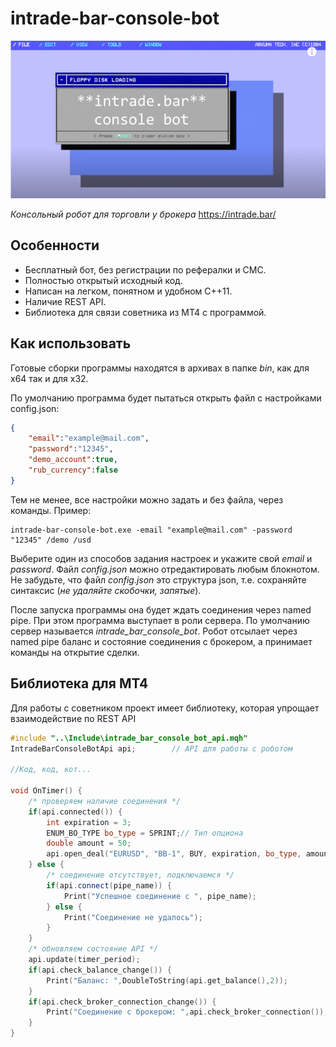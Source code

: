 # intrade-bar-console-bot
![logo](doc/logo_mini.png)

*Консольный робот для торговли у брокера* https://intrade.bar/

## Особенности

* Бесплатный бот, без регистрации по рефералки и СМС.
* Полностью открытый исходный код.
* Написан на легком, понятном и удобном C++11.
* Наличие REST API.
* Библиотека для связи советника из МТ4 c программой.

## Как использовать

Готовые сборки программы находятся в архивах в папке *bin*, как для x64 так и для x32.

По умолчанию программа будет пытаться открыть файл с настройками config.json:

```json
{
	"email":"example@mail.com",
	"password":"12345",
	"demo_account":true,
	"rub_currency":false
}
```

Тем не менее, все настройки можно задать и без файла, через команды. Пример:

```
intrade-bar-console-bot.exe -email "example@mail.com" -password "12345" /demo /usd
```

Выберите один из способов задания настроек и укажите свой *email* и *password*. Файл *config.json* можно отредактировать любым блокнотом. Не забудьте, что файл *config.json* это структура json, т.е. сохраняйте синтаксис (*не удаляйте скобочки, запятые*).

После запуска программы она будет ждать соединения через named pipe. При этом программа выступает в роли сервера. По умолчанию сервер называется *intrade_bar_console_bot*.
Робот отсылает через named pipe баланс и состояние соединения с брокером, а принимает команды на открытие сделки.

## Библиотека для MT4

Для работы с советником проект имеет библиотеку, которая упрощает взаимодействие по REST API

```cpp
#include "..\Include\intrade_bar_console_bot_api.mqh"
IntradeBarConsoleBotApi api;        // API для работы с роботом

//Код, код, кот...

void OnTimer() {
	/* проверяем наличие соединения */
	if(api.connected()) {
		int expiration = 3;
		ENUM_BO_TYPE bo_type = SPRINT;// Тип опциона
		double amount = 50;
		api.open_deal("EURUSD", "BB-1", BUY, expiration, bo_type, amount);
	} else {
		/* соединение отсутствует, подключаемся */
		if(api.connect(pipe_name)) {
			Print("Успешное соединение с ", pipe_name);
		} else {
			Print("Соединение не удалось");
		}
	}
	/* обновляем состояние API */
	api.update(timer_period);
	if(api.check_balance_change()) {
		Print("Баланс: ",DoubleToString(api.get_balance(),2)); 
	}
	if(api.check_broker_connection_change()) {
		Print("Соединение с брокером: ",api.check_broker_connection()); 
	}
}
```

